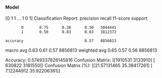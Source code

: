 #### Model
[0 1 1 ... 1 0 1]
Classification Report:
              precision    recall  f1-score   support

           0       0.75      0.38      0.50   5044441
           1       0.50      0.83      0.63   3812372

    accuracy                           0.57   8856813
   macro avg       0.63      0.61      0.57   8856813
weighted avg       0.65      0.57      0.56   8856813

Accuracy: 0.5749337826145816
Confusion Matrix:
[[1910531 3133910]
 [ 630822 3181550]]
Confusion Matrix (%):
[[21.57131465 35.38417261]
 [ 7.12244912 35.92206361]]
